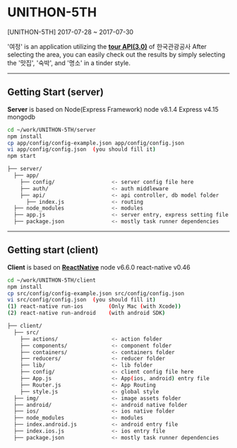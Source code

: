 # UNITHON-5TH
[UNITHON-5TH] 2017-07-28 ~ 2017-07-30

'여정' is an application utilizing the **[tour API(3.0)](http://api.visitkorea.or.kr/main.do)** of 한국관광공사
After selecting the area, you can easily check out the results by simply selecting the '맛집', '숙박', and '명소' in a tinder style.

---

## Getting Start (server)
**Server** is based on Node(Express Framework)
node v8.1.4
Express v4.15
mongodb

```bash
cd ~/work/UNITHON-5TH/server
npm install
cp app/config/config-example.json app/config/config.json
vi app/config/config.json  (you should fill it)
npm start
```

```bash
├── server/
  ├── app/
    ├── config/                  <- server config file here
    ├── auth/                    <- auth middleware
    ├── api/                     <- api controller, db model folder
      ├── index.js               <- routing
  ├── node_modules               <- modules
  ├── app.js                     <- server entry, express setting file
  ├── package.json               <- mostly task runner dependencies
```

---

## Getting start (client)
**Client** is based on **[ReactNative](https://facebook.github.io/react-native/docs/getting-started.html)**
node v6.6.0
react-native v0.46

```bash
cd ~/work/UNITHON-5TH/client
npm install
cp src/config/config-example.json src/config/config.json
vi src/config/config.json  (you should fill it)
(1) react-native run-ios        (Only Mac (with Xcode))
(2) react-native run-android    (with android SDK)
```

```bash
├── client/
  ├── src/
    ├── actions/                 <- action folder
    ├── components/              <- component folder
    ├── containers/              <- containers folder
    ├── reducers/                <- reducer folder
    ├── lib/                     <- lib folder
    ├── config/                  <- client config file here
    ├── App.js                   <- App(ios, android) entry file
    ├── Router.js                <- App Routing
    ├── style.js                 <- global style
  ├── img/                       <- image assets folder
  ├── android/                   <- android native folder
  ├── ios/                       <- ios native folder
  ├── node_modules               <- modules
  ├── index.android.js           <- android entry file
  ├── index.ios.js               <- ios entry file
  ├── package.json               <- mostly task runner dependencies
```
